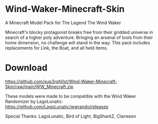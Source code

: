 # Wind-Waker-Minecraft-Skin
A Minecraft Model Pack for The Legend The Wind Waker

Minecraft's blocky protagonist breaks free from their gridded universe in search of a higher poly adventure. Bringing an arsenal of tools from their home dimension, no challenge will stand in the way.
This pack includes replacements for Link, the Boat, and all held items.

# Download
https://github.com/sup3rgh0st/Wind-Waker-Minecraft-Skin/raw/main/WW_Minecraft.zip

These models were made to be compatible with the Wind Waker Randomizer by LagoLunatic:
https://github.com/LagoLunatic/wwrando/releases

Special Thanks:
LagoLunatic,
Bird of Light,
BigSharkZ,
Claireeon
